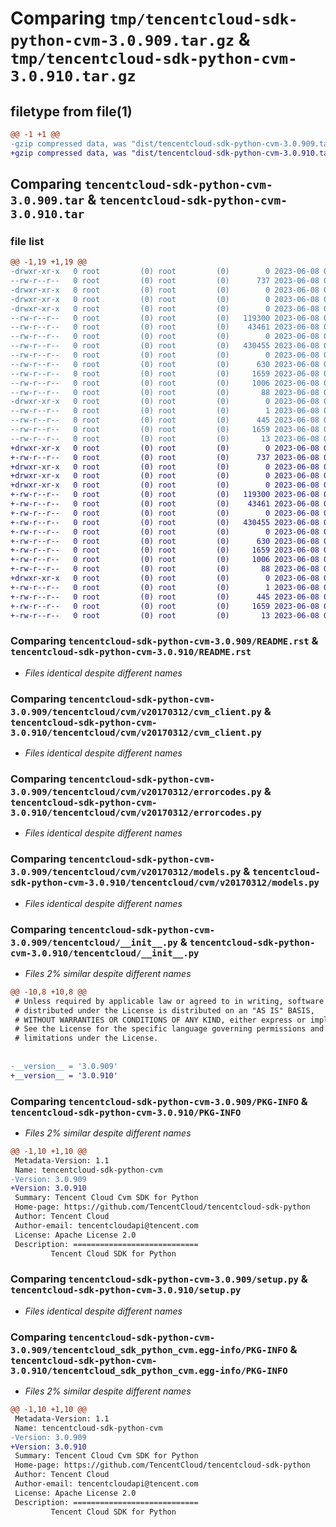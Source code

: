 # Comparing `tmp/tencentcloud-sdk-python-cvm-3.0.909.tar.gz` & `tmp/tencentcloud-sdk-python-cvm-3.0.910.tar.gz`

## filetype from file(1)

```diff
@@ -1 +1 @@
-gzip compressed data, was "dist/tencentcloud-sdk-python-cvm-3.0.909.tar", last modified: Thu Jun  8 00:22:13 2023, max compression
+gzip compressed data, was "dist/tencentcloud-sdk-python-cvm-3.0.910.tar", last modified: Thu Jun  8 09:07:53 2023, max compression
```

## Comparing `tencentcloud-sdk-python-cvm-3.0.909.tar` & `tencentcloud-sdk-python-cvm-3.0.910.tar`

### file list

```diff
@@ -1,19 +1,19 @@
-drwxr-xr-x   0 root         (0) root         (0)        0 2023-06-08 00:22:13.000000 tencentcloud-sdk-python-cvm-3.0.909/
--rw-r--r--   0 root         (0) root         (0)      737 2023-06-08 00:22:13.000000 tencentcloud-sdk-python-cvm-3.0.909/README.rst
-drwxr-xr-x   0 root         (0) root         (0)        0 2023-06-08 00:22:13.000000 tencentcloud-sdk-python-cvm-3.0.909/tencentcloud/
-drwxr-xr-x   0 root         (0) root         (0)        0 2023-06-08 00:22:13.000000 tencentcloud-sdk-python-cvm-3.0.909/tencentcloud/cvm/
-drwxr-xr-x   0 root         (0) root         (0)        0 2023-06-08 00:22:13.000000 tencentcloud-sdk-python-cvm-3.0.909/tencentcloud/cvm/v20170312/
--rw-r--r--   0 root         (0) root         (0)   119300 2023-06-08 00:22:13.000000 tencentcloud-sdk-python-cvm-3.0.909/tencentcloud/cvm/v20170312/cvm_client.py
--rw-r--r--   0 root         (0) root         (0)    43461 2023-06-08 00:22:13.000000 tencentcloud-sdk-python-cvm-3.0.909/tencentcloud/cvm/v20170312/errorcodes.py
--rw-r--r--   0 root         (0) root         (0)        0 2023-06-08 00:22:13.000000 tencentcloud-sdk-python-cvm-3.0.909/tencentcloud/cvm/v20170312/__init__.py
--rw-r--r--   0 root         (0) root         (0)   430455 2023-06-08 00:22:13.000000 tencentcloud-sdk-python-cvm-3.0.909/tencentcloud/cvm/v20170312/models.py
--rw-r--r--   0 root         (0) root         (0)        0 2023-06-08 00:22:13.000000 tencentcloud-sdk-python-cvm-3.0.909/tencentcloud/cvm/__init__.py
--rw-r--r--   0 root         (0) root         (0)      630 2023-06-08 00:22:13.000000 tencentcloud-sdk-python-cvm-3.0.909/tencentcloud/__init__.py
--rw-r--r--   0 root         (0) root         (0)     1659 2023-06-08 00:22:13.000000 tencentcloud-sdk-python-cvm-3.0.909/PKG-INFO
--rw-r--r--   0 root         (0) root         (0)     1006 2023-06-08 00:22:13.000000 tencentcloud-sdk-python-cvm-3.0.909/setup.py
--rw-r--r--   0 root         (0) root         (0)       88 2023-06-08 00:22:13.000000 tencentcloud-sdk-python-cvm-3.0.909/setup.cfg
-drwxr-xr-x   0 root         (0) root         (0)        0 2023-06-08 00:22:13.000000 tencentcloud-sdk-python-cvm-3.0.909/tencentcloud_sdk_python_cvm.egg-info/
--rw-r--r--   0 root         (0) root         (0)        1 2023-06-08 00:22:13.000000 tencentcloud-sdk-python-cvm-3.0.909/tencentcloud_sdk_python_cvm.egg-info/dependency_links.txt
--rw-r--r--   0 root         (0) root         (0)      445 2023-06-08 00:22:13.000000 tencentcloud-sdk-python-cvm-3.0.909/tencentcloud_sdk_python_cvm.egg-info/SOURCES.txt
--rw-r--r--   0 root         (0) root         (0)     1659 2023-06-08 00:22:13.000000 tencentcloud-sdk-python-cvm-3.0.909/tencentcloud_sdk_python_cvm.egg-info/PKG-INFO
--rw-r--r--   0 root         (0) root         (0)       13 2023-06-08 00:22:13.000000 tencentcloud-sdk-python-cvm-3.0.909/tencentcloud_sdk_python_cvm.egg-info/top_level.txt
+drwxr-xr-x   0 root         (0) root         (0)        0 2023-06-08 09:07:53.000000 tencentcloud-sdk-python-cvm-3.0.910/
+-rw-r--r--   0 root         (0) root         (0)      737 2023-06-08 09:07:53.000000 tencentcloud-sdk-python-cvm-3.0.910/README.rst
+drwxr-xr-x   0 root         (0) root         (0)        0 2023-06-08 09:07:53.000000 tencentcloud-sdk-python-cvm-3.0.910/tencentcloud/
+drwxr-xr-x   0 root         (0) root         (0)        0 2023-06-08 09:07:53.000000 tencentcloud-sdk-python-cvm-3.0.910/tencentcloud/cvm/
+drwxr-xr-x   0 root         (0) root         (0)        0 2023-06-08 09:07:53.000000 tencentcloud-sdk-python-cvm-3.0.910/tencentcloud/cvm/v20170312/
+-rw-r--r--   0 root         (0) root         (0)   119300 2023-06-08 09:07:53.000000 tencentcloud-sdk-python-cvm-3.0.910/tencentcloud/cvm/v20170312/cvm_client.py
+-rw-r--r--   0 root         (0) root         (0)    43461 2023-06-08 09:07:53.000000 tencentcloud-sdk-python-cvm-3.0.910/tencentcloud/cvm/v20170312/errorcodes.py
+-rw-r--r--   0 root         (0) root         (0)        0 2023-06-08 09:07:53.000000 tencentcloud-sdk-python-cvm-3.0.910/tencentcloud/cvm/v20170312/__init__.py
+-rw-r--r--   0 root         (0) root         (0)   430455 2023-06-08 09:07:53.000000 tencentcloud-sdk-python-cvm-3.0.910/tencentcloud/cvm/v20170312/models.py
+-rw-r--r--   0 root         (0) root         (0)        0 2023-06-08 09:07:53.000000 tencentcloud-sdk-python-cvm-3.0.910/tencentcloud/cvm/__init__.py
+-rw-r--r--   0 root         (0) root         (0)      630 2023-06-08 09:07:53.000000 tencentcloud-sdk-python-cvm-3.0.910/tencentcloud/__init__.py
+-rw-r--r--   0 root         (0) root         (0)     1659 2023-06-08 09:07:53.000000 tencentcloud-sdk-python-cvm-3.0.910/PKG-INFO
+-rw-r--r--   0 root         (0) root         (0)     1006 2023-06-08 09:07:53.000000 tencentcloud-sdk-python-cvm-3.0.910/setup.py
+-rw-r--r--   0 root         (0) root         (0)       88 2023-06-08 09:07:53.000000 tencentcloud-sdk-python-cvm-3.0.910/setup.cfg
+drwxr-xr-x   0 root         (0) root         (0)        0 2023-06-08 09:07:53.000000 tencentcloud-sdk-python-cvm-3.0.910/tencentcloud_sdk_python_cvm.egg-info/
+-rw-r--r--   0 root         (0) root         (0)        1 2023-06-08 09:07:53.000000 tencentcloud-sdk-python-cvm-3.0.910/tencentcloud_sdk_python_cvm.egg-info/dependency_links.txt
+-rw-r--r--   0 root         (0) root         (0)      445 2023-06-08 09:07:53.000000 tencentcloud-sdk-python-cvm-3.0.910/tencentcloud_sdk_python_cvm.egg-info/SOURCES.txt
+-rw-r--r--   0 root         (0) root         (0)     1659 2023-06-08 09:07:53.000000 tencentcloud-sdk-python-cvm-3.0.910/tencentcloud_sdk_python_cvm.egg-info/PKG-INFO
+-rw-r--r--   0 root         (0) root         (0)       13 2023-06-08 09:07:53.000000 tencentcloud-sdk-python-cvm-3.0.910/tencentcloud_sdk_python_cvm.egg-info/top_level.txt
```

### Comparing `tencentcloud-sdk-python-cvm-3.0.909/README.rst` & `tencentcloud-sdk-python-cvm-3.0.910/README.rst`

 * *Files identical despite different names*

### Comparing `tencentcloud-sdk-python-cvm-3.0.909/tencentcloud/cvm/v20170312/cvm_client.py` & `tencentcloud-sdk-python-cvm-3.0.910/tencentcloud/cvm/v20170312/cvm_client.py`

 * *Files identical despite different names*

### Comparing `tencentcloud-sdk-python-cvm-3.0.909/tencentcloud/cvm/v20170312/errorcodes.py` & `tencentcloud-sdk-python-cvm-3.0.910/tencentcloud/cvm/v20170312/errorcodes.py`

 * *Files identical despite different names*

### Comparing `tencentcloud-sdk-python-cvm-3.0.909/tencentcloud/cvm/v20170312/models.py` & `tencentcloud-sdk-python-cvm-3.0.910/tencentcloud/cvm/v20170312/models.py`

 * *Files identical despite different names*

### Comparing `tencentcloud-sdk-python-cvm-3.0.909/tencentcloud/__init__.py` & `tencentcloud-sdk-python-cvm-3.0.910/tencentcloud/__init__.py`

 * *Files 2% similar despite different names*

```diff
@@ -10,8 +10,8 @@
 # Unless required by applicable law or agreed to in writing, software
 # distributed under the License is distributed on an "AS IS" BASIS,
 # WITHOUT WARRANTIES OR CONDITIONS OF ANY KIND, either express or implied.
 # See the License for the specific language governing permissions and
 # limitations under the License.
 
 
-__version__ = '3.0.909'
+__version__ = '3.0.910'
```

### Comparing `tencentcloud-sdk-python-cvm-3.0.909/PKG-INFO` & `tencentcloud-sdk-python-cvm-3.0.910/PKG-INFO`

 * *Files 2% similar despite different names*

```diff
@@ -1,10 +1,10 @@
 Metadata-Version: 1.1
 Name: tencentcloud-sdk-python-cvm
-Version: 3.0.909
+Version: 3.0.910
 Summary: Tencent Cloud Cvm SDK for Python
 Home-page: https://github.com/TencentCloud/tencentcloud-sdk-python
 Author: Tencent Cloud
 Author-email: tencentcloudapi@tencent.com
 License: Apache License 2.0
 Description: ============================
         Tencent Cloud SDK for Python
```

### Comparing `tencentcloud-sdk-python-cvm-3.0.909/setup.py` & `tencentcloud-sdk-python-cvm-3.0.910/setup.py`

 * *Files identical despite different names*

### Comparing `tencentcloud-sdk-python-cvm-3.0.909/tencentcloud_sdk_python_cvm.egg-info/PKG-INFO` & `tencentcloud-sdk-python-cvm-3.0.910/tencentcloud_sdk_python_cvm.egg-info/PKG-INFO`

 * *Files 2% similar despite different names*

```diff
@@ -1,10 +1,10 @@
 Metadata-Version: 1.1
 Name: tencentcloud-sdk-python-cvm
-Version: 3.0.909
+Version: 3.0.910
 Summary: Tencent Cloud Cvm SDK for Python
 Home-page: https://github.com/TencentCloud/tencentcloud-sdk-python
 Author: Tencent Cloud
 Author-email: tencentcloudapi@tencent.com
 License: Apache License 2.0
 Description: ============================
         Tencent Cloud SDK for Python
```

